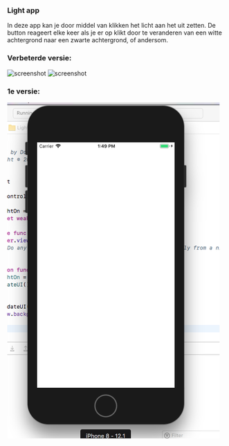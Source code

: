 ### Light app

In deze app kan je door middel van klikken het licht aan het uit zetten. De button reageert elke keer als je er op klikt door te veranderen van een witte achtergrond naar een zwarte achtergrond, of andersom.

### Verbeterde versie: 

![screenshot](Doc/orangescreen.png)
![screenshot](Doc/greenscreen.png)


### 1e versie: 
![screenshot](Doc/Light_SS.png)
